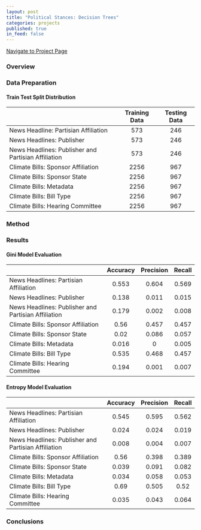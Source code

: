```yaml
---
layout: post
title: "Political Stances: Decision Trees"
categories: projects
published: true
in_feed: false
---
```

 <section>
    <div class="row">
        <div class="col-6 col-12-small">
            <ul class="actions" style="display: flex; gap: 10px; list-style: none; padding: 0;">
                <li><a href="https://nataliermcastro.github.io/projects/2025/01/14/political-stances.html" class="button fit small">Navigate to Project Page</a></li>
            </ul>
        </div>
    </div> 
</section> 

### Overview

### Data Preparation

#### **Train Test Split Distribution**
<table>
<thead>
<tr><th>                                                   </th><th style="text-align: center;">  Training Data </th><th style="text-align: center;"> Testing Data </th></tr>
</thead>
<tbody>
<tr><td>News Headline: Partisian Affiliation               </td><td style="text-align: center;">      573       </td><td style="text-align: center;">     246      </td></tr>
<tr><td>News Headlines: Publisher                          </td><td style="text-align: center;">      573       </td><td style="text-align: center;">     246      </td></tr>
<tr><td>News Headlines: Publisher and Partisian Affiliation</td><td style="text-align: center;">      573       </td><td style="text-align: center;">     246      </td></tr>
<tr><td>Climate Bills: Sponsor Affiliation                 </td><td style="text-align: center;">      2256      </td><td style="text-align: center;">     967      </td></tr>
<tr><td>Climate Bills: Sponsor State                       </td><td style="text-align: center;">      2256      </td><td style="text-align: center;">     967      </td></tr>
<tr><td>Climate Bills: Metadata                            </td><td style="text-align: center;">      2256      </td><td style="text-align: center;">     967      </td></tr>
<tr><td>Climate Bills: Bill Type                           </td><td style="text-align: center;">      2256      </td><td style="text-align: center;">     967      </td></tr>
<tr><td>Climate Bills: Hearing Committee                   </td><td style="text-align: center;">      2256      </td><td style="text-align: center;">     967      </td></tr>
</tbody>
</table>

### Method

### Results

#### Gini Model Evaluation
<table>
<thead>
<tr><th>                                                   </th><th style="text-align: center;">  Accuracy </th><th style="text-align: center;"> Precision </th><th style="text-align: center;"> Recall </th></tr>
</thead>
<tbody>
<tr><td>News Headlines: Partisian Affiliation              </td><td style="text-align: center;">   0.553   </td><td style="text-align: center;">   0.604   </td><td style="text-align: center;"> 0.569  </td></tr>
<tr><td>News Headlines: Publisher                          </td><td style="text-align: center;">   0.138   </td><td style="text-align: center;">   0.011   </td><td style="text-align: center;"> 0.015  </td></tr>
<tr><td>News Headlines: Publisher and Partisian Affiliation</td><td style="text-align: center;">   0.179   </td><td style="text-align: center;">   0.002   </td><td style="text-align: center;"> 0.008  </td></tr>
<tr><td>Climate Bills: Sponsor Affiliation                 </td><td style="text-align: center;">   0.56    </td><td style="text-align: center;">   0.457   </td><td style="text-align: center;"> 0.457  </td></tr>
<tr><td>Climate Bills: Sponsor State                       </td><td style="text-align: center;">   0.02    </td><td style="text-align: center;">   0.086   </td><td style="text-align: center;"> 0.057  </td></tr>
<tr><td>Climate Bills: Metadata                            </td><td style="text-align: center;">   0.016   </td><td style="text-align: center;">     0     </td><td style="text-align: center;"> 0.005  </td></tr>
<tr><td>Climate Bills: Bill Type                           </td><td style="text-align: center;">   0.535   </td><td style="text-align: center;">   0.468   </td><td style="text-align: center;"> 0.457  </td></tr>
<tr><td>Climate Bills: Hearing Committee                   </td><td style="text-align: center;">   0.194   </td><td style="text-align: center;">   0.001   </td><td style="text-align: center;"> 0.007  </td></tr>
</tbody>
</table>

#### Entropy Model Evaluation
<table>
<thead>
<tr><th>                                                   </th><th style="text-align: center;">  Accuracy </th><th style="text-align: center;"> Precision </th><th style="text-align: center;"> Recall </th></tr>
</thead>
<tbody>
<tr><td>News Headlines: Partisian Affiliation              </td><td style="text-align: center;">   0.545   </td><td style="text-align: center;">   0.595   </td><td style="text-align: center;"> 0.562  </td></tr>
<tr><td>News Headlines: Publisher                          </td><td style="text-align: center;">   0.024   </td><td style="text-align: center;">   0.024   </td><td style="text-align: center;"> 0.019  </td></tr>
<tr><td>News Headlines: Publisher and Partisian Affiliation</td><td style="text-align: center;">   0.008   </td><td style="text-align: center;">   0.004   </td><td style="text-align: center;"> 0.007  </td></tr>
<tr><td>Climate Bills: Sponsor Affiliation                 </td><td style="text-align: center;">   0.56    </td><td style="text-align: center;">   0.398   </td><td style="text-align: center;"> 0.389  </td></tr>
<tr><td>Climate Bills: Sponsor State                       </td><td style="text-align: center;">   0.039   </td><td style="text-align: center;">   0.091   </td><td style="text-align: center;"> 0.082  </td></tr>
<tr><td>Climate Bills: Metadata                            </td><td style="text-align: center;">   0.034   </td><td style="text-align: center;">   0.058   </td><td style="text-align: center;"> 0.053  </td></tr>
<tr><td>Climate Bills: Bill Type                           </td><td style="text-align: center;">   0.69    </td><td style="text-align: center;">   0.505   </td><td style="text-align: center;">  0.52  </td></tr>
<tr><td>Climate Bills: Hearing Committee                   </td><td style="text-align: center;">   0.035   </td><td style="text-align: center;">   0.043   </td><td style="text-align: center;"> 0.064  </td></tr>
</tbody>
</table>


### Conclusions
